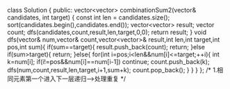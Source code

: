 class Solution {
public:
    vector<vector<int>> combinationSum2(vector<int>& candidates, int target) {
        const int len = candidates.size();
        sort(candidates.begin(),candidates.end());
        vector<vector<int>> result;
        vector<int> count;
        dfs(candidates,count,result,len,target,0,0);
        return result;
    }
    void dfs(vector<int>& num,vector<int>& count,vector<vector<int>>& result,int len,int target,int pos,int sum){
        if(sum==target){
            result.push_back(count);
            return;
        }else if(sum>target){
            return;
        }else{
            for(int i=pos;i<len&&num[i]<=target;++i){
                int k=num[i];
                if(i!=pos&&num[i]==num[i-1]) continue;
                count.push_back(k);
                dfs(num,count,result,len,target,i+1,sum+k);
                count.pop_back();
            }
        }
    }
};
/*
1.相同元素第一个进入下一层递归-->处理重复
*/
